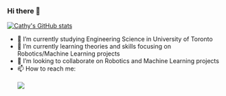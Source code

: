 ### Hi there 👋

<!--
**CathyF9600/CathyF9600** is a ✨ _special_ ✨ repository because its `README.md` (this file) appears on your GitHub profile.

Here are some ideas to get you started:

- 🔭 I’m currently working on ...
- 🌱 I’m currently learning ...
- 👯 I’m looking to collaborate on ...
- 🤔 I’m looking for help with ...
- 💬 Ask me about ...
- 📫 How to reach me: ...
- 😄 Pronouns: ...
- ⚡ Fun fact: ...
-->
[![Cathy's GitHub stats](https://github-readme-stats.vercel.app/api?username=CathyF9600&show_icons=true&count_private=true)](https://github.com/anuraghazra/github-readme-stats)
- 🔭 I’m currently studying Engineering Science in University of Toronto
- 🌱 I’m currently learning theories and skills focusing on Robotics/Machine Learning projects
- 👯 I’m looking to collaborate on Robotics and Machine Learning projects
- 📫 How to reach me: </br></br>
[<img src="https://img.shields.io/badge/LinkedIn-0077B5?style=for-the-badge&logo=linkedin&logoColor=white" />](https://www.linkedin.com/in/yuchun-cathy-feng/)
